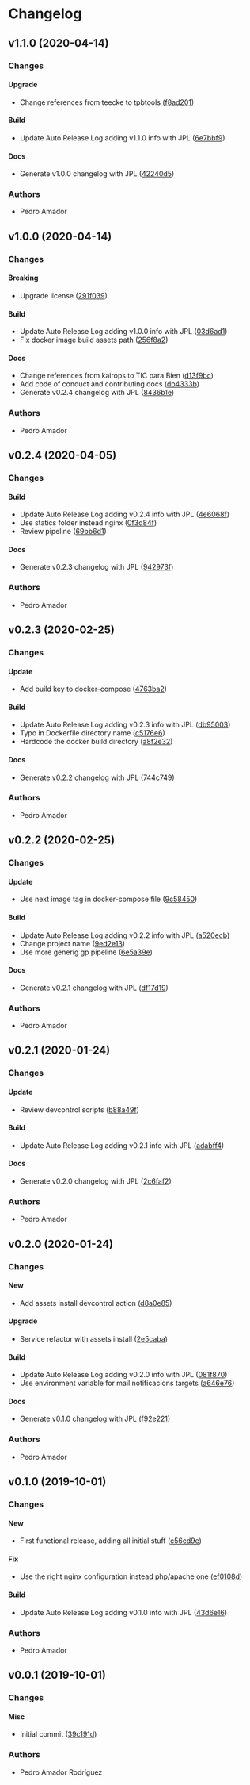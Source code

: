 # Changelog

## v1.1.0 (2020-04-14)

### Changes

#### Upgrade

* Change references from teecke to tpbtools ([f8ad201](https://github.com/tpbtools/gp-nginx/commit/f8ad201))

#### Build

* Update Auto Release Log adding v1.1.0 info with JPL ([6e7bbf9](https://github.com/tpbtools/gp-nginx/commit/6e7bbf9))

#### Docs

* Generate v1.0.0 changelog with JPL ([42240d5](https://github.com/tpbtools/gp-nginx/commit/42240d5))

### Authors

* Pedro Amador

## v1.0.0 (2020-04-14)

### Changes

#### Breaking

* Upgrade license ([291f039](https://github.com/tpbtools/gp-nginx/commit/291f039))

#### Build

* Update Auto Release Log adding v1.0.0 info with JPL ([03d6ad1](https://github.com/tpbtools/gp-nginx/commit/03d6ad1))
* Fix docker image build assets path ([256f8a2](https://github.com/tpbtools/gp-nginx/commit/256f8a2))

#### Docs

* Change references from kairops to TIC para Bien ([d13f9bc](https://github.com/tpbtools/gp-nginx/commit/d13f9bc))
* Add code of conduct and contributing docs ([db4333b](https://github.com/tpbtools/gp-nginx/commit/db4333b))
* Generate v0.2.4 changelog with JPL ([8436b1e](https://github.com/tpbtools/gp-nginx/commit/8436b1e))

### Authors

* Pedro Amador

## v0.2.4 (2020-04-05)

### Changes

#### Build

* Update Auto Release Log adding v0.2.4 info with JPL ([4e6068f](https://github.com/tpbtools/gp-nginx/commit/4e6068f))
* Use statics folder instead nginx ([0f3d84f](https://github.com/tpbtools/gp-nginx/commit/0f3d84f))
* Review pipeline ([69bb6d1](https://github.com/tpbtools/gp-nginx/commit/69bb6d1))

#### Docs

* Generate v0.2.3 changelog with JPL ([942973f](https://github.com/tpbtools/gp-nginx/commit/942973f))

### Authors

* Pedro Amador

## v0.2.3 (2020-02-25)

### Changes

#### Update

* Add build key to docker-compose ([4763ba2](https://github.com/tpbtools/gp-nginx/commit/4763ba2))

#### Build

* Update Auto Release Log adding v0.2.3 info with JPL ([db95003](https://github.com/tpbtools/gp-nginx/commit/db95003))
* Typo in Dockerfile directory name ([c5176e6](https://github.com/tpbtools/gp-nginx/commit/c5176e6))
* Hardcode the docker build directory ([a8f2e32](https://github.com/tpbtools/gp-nginx/commit/a8f2e32))

#### Docs

* Generate v0.2.2 changelog with JPL ([744c749](https://github.com/tpbtools/gp-nginx/commit/744c749))

### Authors

* Pedro Amador

## v0.2.2 (2020-02-25)

### Changes

#### Update

* Use next image tag in docker-compose file ([9c58450](https://github.com/tpbtools/gp-nginx/commit/9c58450))

#### Build

* Update Auto Release Log adding v0.2.2 info with JPL ([a520ecb](https://github.com/tpbtools/gp-nginx/commit/a520ecb))
* Change project name ([9ed2e13](https://github.com/tpbtools/gp-nginx/commit/9ed2e13))
* Use more generig gp pipeline ([6e5a39e](https://github.com/tpbtools/gp-nginx/commit/6e5a39e))

#### Docs

* Generate v0.2.1 changelog with JPL ([df17d19](https://github.com/tpbtools/gp-nginx/commit/df17d19))

### Authors

* Pedro Amador

## v0.2.1 (2020-01-24)

### Changes

#### Update

* Review devcontrol scripts ([b88a49f](https://github.com/tpbtools/gp-nginx/commit/b88a49f))

#### Build

* Update Auto Release Log adding v0.2.1 info with JPL ([adabff4](https://github.com/tpbtools/gp-nginx/commit/adabff4))

#### Docs

* Generate v0.2.0 changelog with JPL ([2c6faf2](https://github.com/tpbtools/gp-nginx/commit/2c6faf2))

### Authors

* Pedro Amador

## v0.2.0 (2020-01-24)

### Changes

#### New

* Add assets install devcontrol action ([d8a0e85](https://github.com/tpbtools/gp-nginx/commit/d8a0e85))

#### Upgrade

* Service refactor with assets install ([2e5caba](https://github.com/tpbtools/gp-nginx/commit/2e5caba))

#### Build

* Update Auto Release Log adding v0.2.0 info with JPL ([081f870](https://github.com/tpbtools/gp-nginx/commit/081f870))
* Use environment variable for mail notificacions targets ([a646e76](https://github.com/tpbtools/gp-nginx/commit/a646e76))

#### Docs

* Generate v0.1.0 changelog with JPL ([f92e221](https://github.com/tpbtools/gp-nginx/commit/f92e221))

### Authors

* Pedro Amador

## v0.1.0 (2019-10-01)

### Changes

#### New

* First functional release, adding all initial stuff ([c56cd9e](https://github.com/tpbtools/gp-nginx/commit/c56cd9e))

#### Fix

* Use the right nginx configuration instead php/apache one ([ef0108d](https://github.com/tpbtools/gp-nginx/commit/ef0108d))

#### Build

* Update Auto Release Log adding v0.1.0 info with JPL ([43d6e16](https://github.com/tpbtools/gp-nginx/commit/43d6e16))

### Authors

* Pedro Amador

## v0.0.1 (2019-10-01)

### Changes

#### Misc

* Initial commit ([39c191d](https://github.com/tpbtools/gp-nginx/commit/39c191d))

### Authors

* Pedro Amador Rodríguez

